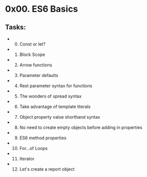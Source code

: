 # 0x00. ES6 Basics

## Tasks:
- 0. Const or let?
- 1. Block Scope
- 2. Arrow functions
- 3. Parameter defaults
- 4. Rest parameter syntax for functions
- 5. The wonders of spread syntax
- 6. Take advantage of template literals
- 7. Object property value shorthand syntax
- 8. No need to create empty objects before adding in properties
- 9. ES6 method properties
- 10. For...of Loops
- 11. Iterator
- 12. Let's create a report object
